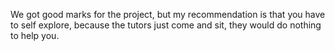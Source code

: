 We got good marks for the project, but my recommendation is that you have to self explore, because the tutors just come and sit, they would do nothing to help you.